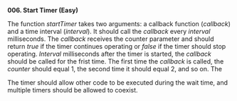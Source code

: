 **006. Start Timer (Easy)**

The function _startTimer_ takes two arguments: a callback function (_callback_) and a time interval (_interval_). It should call the _callback_ every _interval_ milliseconds. The _callback_ receives the counter parameter and should return _true_ if the timer continues operating or _false_ if the timer should stop operating. _Interval_ milliseconds after the timer is started, the _callback_ should be called for the frist time. The first time the _callback_ is called, the _counter_ should equal 1, the second time it should equal 2, and so on. The

The timer should allow other code to be executed during the wait time, and multiple timers should be allowed to coexist.
